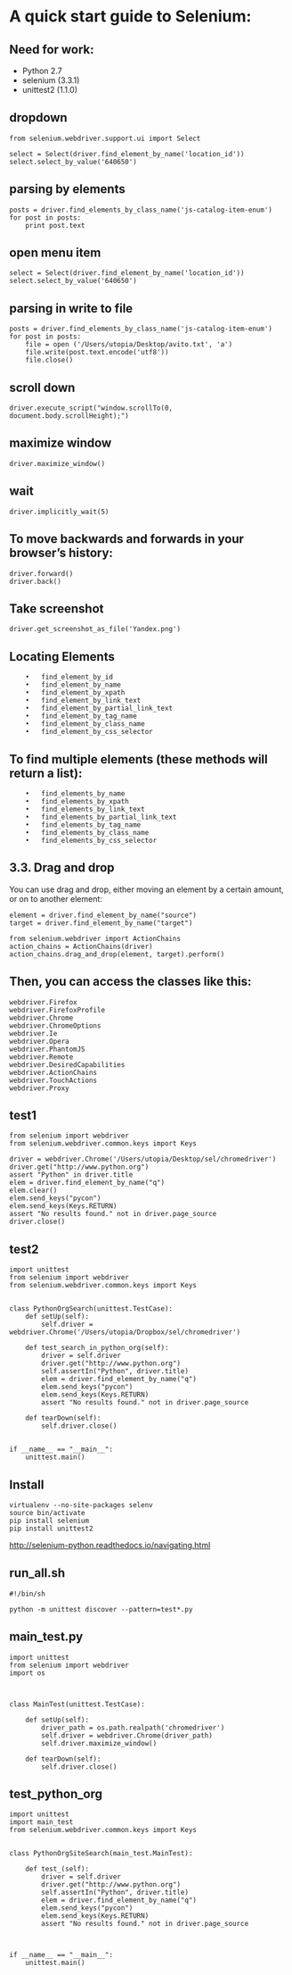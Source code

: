 # A quick start guide to Selenium:

## Need for work:

- Python 2.7
- selenium (3.3.1)
- unittest2 (1.1.0)




## dropdown
```
from selenium.webdriver.support.ui import Select

select = Select(driver.find_element_by_name('location_id'))
select.select_by_value('640650')
```

## parsing by elements
```
posts = driver.find_elements_by_class_name('js-catalog-item-enum')
for post in posts:
	print post.text
```

## open menu item
```
select = Select(driver.find_element_by_name('location_id'))
select.select_by_value('640650')
```

## parsing in write to file
```
posts = driver.find_elements_by_class_name('js-catalog-item-enum')
for post in posts:
	file = open ('/Users/utopia/Desktop/avito.txt', 'a')
	file.write(post.text.encode('utf8'))
	file.close()
```

## scroll down
```
driver.execute_script("window.scrollTo(0, document.body.scrollHeight);")
```

## maximize window
```
driver.maximize_window()
```

## wait
```
driver.implicitly_wait(5)
```

## To move backwards and forwards in your browser’s history:
```
driver.forward()
driver.back()
```

## Take screenshot
```
driver.get_screenshot_as_file('Yandex.png')
```

## Locating Elements
```
	•	find_element_by_id
	•	find_element_by_name
	•	find_element_by_xpath
	•	find_element_by_link_text
	•	find_element_by_partial_link_text
	•	find_element_by_tag_name
	•	find_element_by_class_name
	•	find_element_by_css_selector
```

## To find multiple elements (these methods will return a list):
```
	•	find_elements_by_name
	•	find_elements_by_xpath
	•	find_elements_by_link_text
	•	find_elements_by_partial_link_text
	•	find_elements_by_tag_name
	•	find_elements_by_class_name
	•	find_elements_by_css_selector
```


## 3.3. Drag and drop
You can use drag and drop, either moving an element by a certain amount, or on to another element:
```
element = driver.find_element_by_name("source")
target = driver.find_element_by_name("target")

from selenium.webdriver import ActionChains
action_chains = ActionChains(driver)
action_chains.drag_and_drop(element, target).perform()
```



## Then, you can access the classes like this:
```
webdriver.Firefox
webdriver.FirefoxProfile
webdriver.Chrome
webdriver.ChromeOptions
webdriver.Ie
webdriver.Opera
webdriver.PhantomJS
webdriver.Remote
webdriver.DesiredCapabilities
webdriver.ActionChains
webdriver.TouchActions
webdriver.Proxy
```


## test1
```
from selenium import webdriver
from selenium.webdriver.common.keys import Keys

driver = webdriver.Chrome('/Users/utopia/Desktop/sel/chromedriver')
driver.get("http://www.python.org")
assert "Python" in driver.title
elem = driver.find_element_by_name("q")
elem.clear()
elem.send_keys("pycon")
elem.send_keys(Keys.RETURN)
assert "No results found." not in driver.page_source
driver.close()
```
## test2
```
import unittest
from selenium import webdriver
from selenium.webdriver.common.keys import Keys


class PythonOrgSearch(unittest.TestCase):
	def setUp(self):
		self.driver = webdriver.Chrome('/Users/utopia/Dropbox/sel/chromedriver')

	def test_search_in_python_org(self):
		driver = self.driver
		driver.get("http://www.python.org")
		self.assertIn("Python", driver.title)
		elem = driver.find_element_by_name("q")
		elem.send_keys("pycon")
		elem.send_keys(Keys.RETURN)
		assert "No results found." not in driver.page_source

	def tearDown(self):
		self.driver.close()


if __name__ == "__main__":
	unittest.main()
```


## Install
```
virtualenv --no-site-packages selenv
source bin/activate
pip install selenium
pip install unittest2
```
http://selenium-python.readthedocs.io/navigating.html

## run_all.sh
```
#!/bin/sh

python -m unittest discover --pattern=test*.py
```
## main_test.py
```
import unittest
from selenium import webdriver
import os



class MainTest(unittest.TestCase):

	def setUp(self):
		driver_path = os.path.realpath('chromedriver')
		self.driver = webdriver.Chrome(driver_path)
		self.driver.maximize_window()

	def tearDown(self):
		self.driver.close()
```
## test_python_org
```
import unittest
import main_test
from selenium.webdriver.common.keys import Keys


class PythonOrgSiteSearch(main_test.MainTest):

    def test_(self):
        driver = self.driver
        driver.get("http://www.python.org")
        self.assertIn("Python", driver.title)
        elem = driver.find_element_by_name("q")
        elem.send_keys("pycon")
        elem.send_keys(Keys.RETURN)
        assert "No results found." not in driver.page_source



if __name__ == "__main__":
    unittest.main()
```
